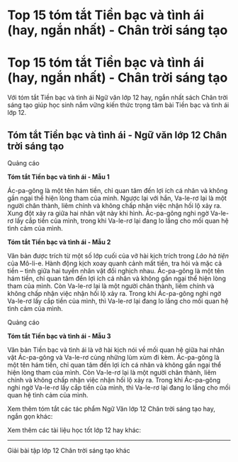 # Top 15 tóm tắt Tiền bạc và tình ái (hay, ngắn nhất) - Chân trời sáng tạo

# Top 15 tóm tắt Tiền bạc và tình ái (hay, ngắn nhất) - Chân trời sáng tạo

Với tóm tắt Tiền bạc và tình ái Ngữ văn lớp 12 hay, ngắn nhất sách Chân trời sáng tạo giúp học sinh nắm vững kiến thức trọng tâm bài Tiền bạc và tình ái lớp 12.

## Tóm tắt Tiền bạc và tình ái - Ngữ văn lớp 12 Chân trời sáng tạo

Quảng cáo

**Tóm tắt Tiền bạc và tình ái - Mẫu 1**

Ác-pa-gông là một tên hám tiền, chỉ quan tâm đến lợi ích cá nhân và không gần ngại thể hiện lòng tham của mình. Ngược lại với hắn, Va-le-rơ lại là một người chân thành, liêm chính và không chấp nhận việc nhận hối lộ xảy ra. Xung đột xảy ra giữa hai nhân vật này khi hình. Ác-pa-gông nghi ngờ Va-le-rơ lấy cắp tiền của mình, trong khi Va-le-rơ lại đang lo lắng cho mối quan hệ tình cảm của mình.

**Tóm tắt Tiền bạc và tình ái - Mẫu 2**

Văn bản được trích từ một số lớp cuối của vở hài kịch trích trong _Lão hà tiện_ của Mô-li-e. Hành động kịch xoay quanh cảnh mất tiền, tra hỏi và mặc cả tiền – tình giữa hai tuyến nhân vật đối nghịch nhau. Ác-pa-gông là một tên hám tiền, chỉ quan tâm đến lợi ích cá nhân và không gần ngại thể hiện lòng tham của mình. Còn Va-le-rơ lại là một người chân thành, liêm chính và không chấp nhận việc nhận hối lộ xảy ra. Trong khi Ác-pa-gông nghi ngờ Va-le-rơ lấy cắp tiền của mình, thì Va-le-rơ lại đang lo lắng cho mối quan hệ tình cảm của mình.

Quảng cáo

**Tóm tắt Tiền bạc và tình ái - Mẫu 3**

Văn bản Tiền bạc và tình ái là vở hài kịch nói về mối quan hệ giữa hai nhân vật Ác-pa-gông và Va-le-rơ cùng những lùm xùm đi kèm. Ác-pa-gông là một tên hám tiền, chỉ quan tâm đến lợi ích cá nhân và không gần ngại thể hiện lòng tham của mình. Còn Va-le-rơ lại là một người chân thành, liêm chính và không chấp nhận việc nhận hối lộ xảy ra. Trong khi Ác-pa-gông nghi ngờ Va-le-rơ lấy cắp tiền của mình, thì Va-le-rơ lại đang lo lắng cho mối quan hệ tình cảm của mình.

Xem thêm tóm tắt các tác phẩm Ngữ Văn lớp 12 Chân trời sáng tạo hay, ngắn gọn khác:

Xem thêm các tài liệu học tốt lớp 12 hay khác:

* * *

Giải bài tập lớp 12 Chân trời sáng tạo khác
